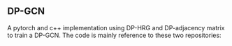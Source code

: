 ## DP-GCN
A pytorch and c++ implementation using DP-HRG and DP-adjacency matrix to train a DP-GCN. The code is mainly reference to these two repositories:
